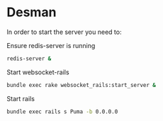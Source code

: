 # Desman

In order to start the server you need to:

Ensure redis-server is running

```bash
redis-server &
```

Start websocket-rails

```bash
bundle exec rake websocket_rails:start_server &
```

Start rails

```bash
bundle exec rails s Puma -b 0.0.0.0
```
